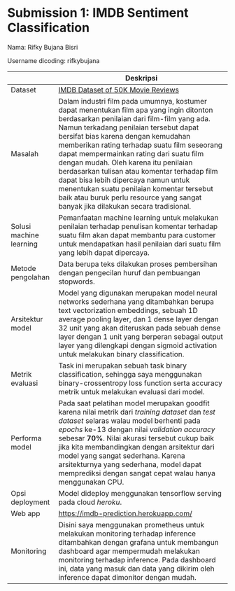 # Submission 1: IMDB Sentiment Classification
Nama: Rifky Bujana Bisri

Username dicoding: rifkybujana

| | Deskripsi |
| ----------- | ----------- |
| Dataset | [IMDB Dataset of 50K Movie Reviews](https://www.kaggle.com/datasets/lakshmi25npathi/imdb-dataset-of-50k-movie-reviews) |
| Masalah | Dalam industri film pada umumnya, kostumer dapat menentukan film apa yang ingin ditonton berdasarkan penilaian dari film-film yang ada. Namun terkadang penilaian tersebut dapat bersifat bias karena dengan kemudahan memberikan rating terhadap suatu film seseorang dapat mempermainkan rating dari suatu film dengan mudah. Oleh karena itu penilaian berdasarkan tulisan atau komentar terhadap film dapat bisa lebih dipercaya namun untuk menentukan suatu penilaian komentar tersebut baik atau buruk perlu resource yang sangat banyak jika dilakukan secara tradisional. |
| Solusi machine learning | Pemanfaatan machine learning untuk melakukan penilaian terhadap penulisan komentar terhadap suatu film akan dapat membantu para customer untuk mendapatkan hasil penilaian dari suatu film yang lebih dapat dipercaya. |
| Metode pengolahan | Data berupa teks dilakukan proses pembersihan dengan pengecilan huruf dan pembuangan stopwords. |
| Arsitektur model | Model yang digunakan merupakan model neural networks sederhana yang ditambahkan berupa text vectorization embeddings, sebuah 1D average pooling layer, dan 1 dense layer dengan 32 unit yang akan diteruskan pada sebuah dense layer dengan 1 unit yang berperan sebagai output layer yang dilengkapi dengan sigmoid activation untuk melakukan binary classification. |
| Metrik evaluasi | Task ini merupakan sebuah task binary classification, sehingga saya menggunakan binary-crossentropy loss function serta accuracy metrik untuk melakukan evaluasi dari model. |
| Performa model | Pada saat pelatihan model merupakan goodfit karena nilai metrik dari *training dataset* dan *test dataset* selaras walau model berhenti pada *epochs* ke-13 dengan nilai *validation accuracy* sebesar **70%**. Nilai akurasi tersebut cukup baik jika kita membandingkan dengan arsitektur dari model yang sangat sederhana. Karena arsitekturnya yang sederhana, model dapat memprediksi dengan sangat cepat walau hanya menggunakan CPU. |
| Opsi deployment | Model dideploy menggunakan tensorflow serving pada cloud *heroku*. |
| Web app | https://imdb-prediction.herokuapp.com/ |
| Monitoring | Disini saya menggunakan prometheus untuk melakukan monitoring terhadap inference ditambahkan dengan grafana untuk membangun dashboard agar mempermudah melakukan monitoring terhadap inference. Pada dashboard ini, data yang masuk dan data yang dikirim oleh inference dapat dimonitor dengan mudah. |